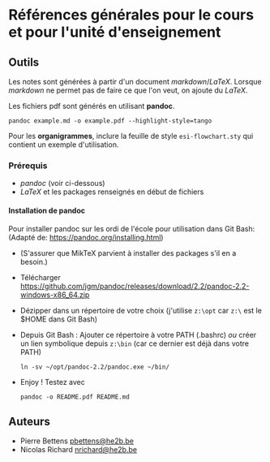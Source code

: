 # Références générales pour le cours et pour l'unité d'enseignement



## Outils

Les notes sont générées à partir d'un document *markdown*/*LaTeX*. Lorsque
*markdown* ne permet pas de faire ce que l'on veut, on ajoute du *LaTeX*. 

Les fichiers pdf sont générés en utilisant **pandoc**. 

```
pandoc example.md -o example.pdf --highlight-style=tango
```

Pour les **organigrammes**, inclure la feuille de style `esi-flowchart.sty` qui 
contient un exemple d'utilisation. 

### Prérequis

- *pandoc* (voir ci-dessous)
- *LaTeX* et les packages renseignés en début de fichiers

#### Installation de pandoc
Pour installer pandoc sur les ordi de l'école pour utilisation dans Git Bash:
(Adapté de: https://pandoc.org/installing.html)

- (S'assurer que MikTeX parvient à installer des packages s'il en a besoin.)
- Télécharger https://github.com/jgm/pandoc/releases/download/2.2/pandoc-2.2-windows-x86_64.zip
- Dézipper dans un répertoire de votre choix (j'utilise `z:\opt` car `z:\` est le $HOME dans Git Bash)
- Depuis Git Bash : Ajouter ce répertoire à votre PATH (.bashrc) *ou* créer un lien symbolique depuis `z:\bin` (car ce dernier est déjà dans votre PATH)
  ```
  ln -sv ~/opt/pandoc-2.2/pandoc.exe ~/bin/
  ```

- Enjoy ! Testez avec
  ```
  pandoc -o README.pdf README.md
  ```

## Auteurs

- Pierre Bettens <pbettens@he2b.be>
- Nicolas Richard <nrichard@he2b.be>
